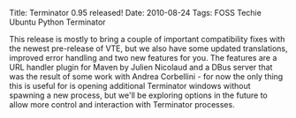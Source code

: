 Title: Terminator 0.95 released!
Date: 2010-08-24
Tags: FOSS Techie Ubuntu Python Terminator

This release is mostly to bring a couple of important compatibility fixes with the newest pre-release of VTE, but we also have some updated translations, improved error handling and two new features for you. The features are a URL handler plugin for Maven by Julien Nicolaud and a DBus server that was the result of some work with Andrea Corbellini - for now the only thing this is useful for is opening additional Terminator windows without spawning a new process, but we'll be exploring options in the future to allow more control and interaction with Terminator processes.
